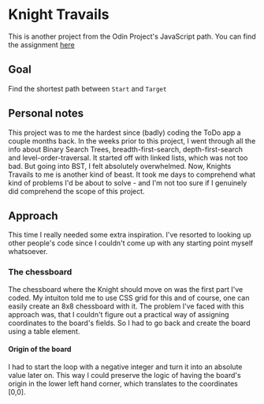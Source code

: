 # Knight Travails
This is another project from the Odin Project's JavaScript path.
You can find the assignment [here](https://www.theodinproject.com/lessons/javascript-knights-travails)

## Goal
Find the shortest path between `Start` and `Target`

## Personal notes
This project was to me the hardest since (badly) coding the ToDo app a couple months back. 
In the weeks prior to this project, I went through all the info about 
Binary Search Trees, breadth-first-search, depth-first-search and level-order-traversal.
It started off with linked lists, which was not too bad. But going into BST, I felt absolutely overwhelmed.
Now, Knights Travails to me is another kind of beast. It took me days to comprehend what kind of problems I'd be 
about to solve - and I'm not too sure if I genuinely did comprehend the scope of this project.

## Approach
This time I really needed some extra inspiration. I've resorted to looking up other people's code since
I couldn't come up with any starting point myself whatsoever. 

### The chessboard
The chessboard where the Knight should move on was the first part I've coded. My intuiton told me
to use CSS grid for this and of course, one can easily create an 8x8 chessboard with it. 
The problem I've faced with this approach was, that I couldn't figure out a practical way of
assigning coordinates to the board's fields. 
So I had to go back and create the board using a table element. 

#### Origin of the board
I had to start the loop with a negative integer and turn it into an absolute value later on. This way I could preserve
the logic of having the board's origin in the lower left hand corner, which translates to the coordinates [0,0].
